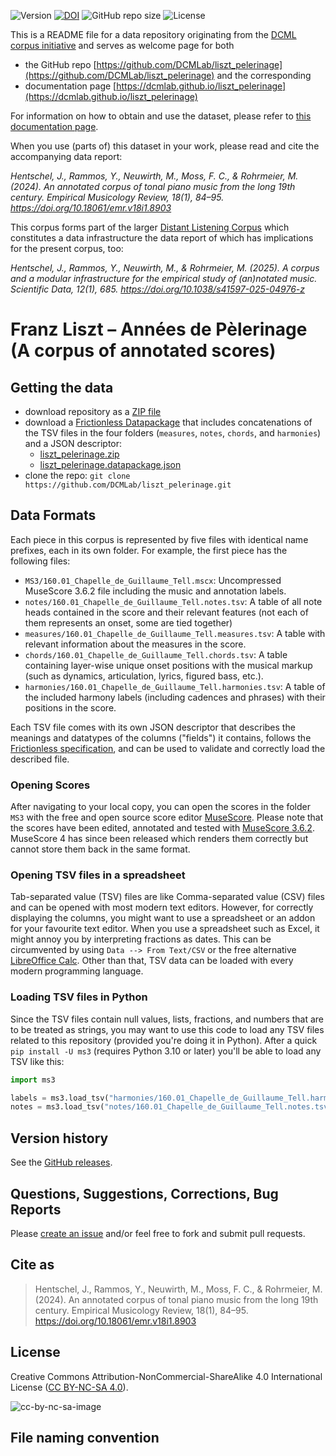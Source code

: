 ![Version](https://img.shields.io/github/v/release/DCMLab/liszt_pelerinage?display_name=tag)
[![DOI](https://zenodo.org/badge/379678214.svg)](https://doi.org/10.5281/zenodo.7473580)
![GitHub repo size](https://img.shields.io/github/repo-size/DCMLab/liszt_pelerinage)
![License](https://img.shields.io/badge/license-CC%20BY--NC--SA%204.0-9cf)


This is a README file for a data repository originating from the [DCML corpus initiative](https://github.com/DCMLab/dcml_corpora)
and serves as welcome page for both 

* the GitHub repo [https://github.com/DCMLab/liszt_pelerinage](https://github.com/DCMLab/liszt_pelerinage) and the corresponding
* documentation page [https://dcmlab.github.io/liszt_pelerinage](https://dcmlab.github.io/liszt_pelerinage)

For information on how to obtain and use the dataset, please refer to [this documentation page](https://dcmlab.github.io/liszt_pelerinage/introduction).

When you use (parts of) this dataset in your work, please read and cite the accompanying data report:

_Hentschel, J., Rammos, Y., Neuwirth, M., Moss, F. C., & Rohrmeier, M. (2024). An annotated corpus of tonal piano music 
from the long 19th century. Empirical Musicology Review, 18(1), 84–95. https://doi.org/10.18061/emr.v18i1.8903_

This corpus forms part of the larger [Distant Listening Corpus](https://github.com/DCMLab/distant_listening_corpus)
which constitutes a data infrastructure the data report of which has implications for the present corpus, too:

_Hentschel, J., Rammos, Y., Neuwirth, M., & Rohrmeier, M. (2025). A corpus and a modular infrastructure for the 
empirical study of (an)notated music. Scientific Data, 12(1), 685. https://doi.org/10.1038/s41597-025-04976-z_

# Franz Liszt – Années de Pèlerinage (A corpus of annotated scores)


## Getting the data

* download repository as a [ZIP file](https://github.com/DCMLab/liszt_pelerinage/archive/main.zip)
* download a [Frictionless Datapackage](https://specs.frictionlessdata.io/data-package/) that includes concatenations
  of the TSV files in the four folders (`measures`, `notes`, `chords`, and `harmonies`) and a JSON descriptor:
  * [liszt_pelerinage.zip](https://github.com/DCMLab/liszt_pelerinage/releases/latest/download/liszt_pelerinage.zip)
  * [liszt_pelerinage.datapackage.json](https://github.com/DCMLab/liszt_pelerinage/releases/latest/download/liszt_pelerinage.datapackage.json)
* clone the repo: `git clone https://github.com/DCMLab/liszt_pelerinage.git` 


## Data Formats

Each piece in this corpus is represented by five files with identical name prefixes, each in its own folder. 
For example, the first piece has the following files:

* `MS3/160.01_Chapelle_de_Guillaume_Tell.mscx`: Uncompressed MuseScore 3.6.2 file including the music and annotation labels.
* `notes/160.01_Chapelle_de_Guillaume_Tell.notes.tsv`: A table of all note heads contained in the score and their relevant features (not each of them represents an onset, some are tied together)
* `measures/160.01_Chapelle_de_Guillaume_Tell.measures.tsv`: A table with relevant information about the measures in the score.
* `chords/160.01_Chapelle_de_Guillaume_Tell.chords.tsv`: A table containing layer-wise unique onset positions with the musical markup (such as dynamics, articulation, lyrics, figured bass, etc.).
* `harmonies/160.01_Chapelle_de_Guillaume_Tell.harmonies.tsv`: A table of the included harmony labels (including cadences and phrases) with their positions in the score.

Each TSV file comes with its own JSON descriptor that describes the meanings and datatypes of the columns ("fields") it contains,
follows the [Frictionless specification](https://specs.frictionlessdata.io/tabular-data-resource/),
and can be used to validate and correctly load the described file. 

### Opening Scores

After navigating to your local copy, you can open the scores in the folder `MS3` with the free and open source score
editor [MuseScore](https://musescore.org). Please note that the scores have been edited, annotated and tested with
[MuseScore 3.6.2](https://github.com/musescore/MuseScore/releases/tag/v3.6.2). 
MuseScore 4 has since been released which renders them correctly but cannot store them back in the same format.

### Opening TSV files in a spreadsheet

Tab-separated value (TSV) files are like Comma-separated value (CSV) files and can be opened with most modern text
editors. However, for correctly displaying the columns, you might want to use a spreadsheet or an addon for your
favourite text editor. When you use a spreadsheet such as Excel, it might annoy you by interpreting fractions as
dates. This can be circumvented by using `Data --> From Text/CSV` or the free alternative
[LibreOffice Calc](https://www.libreoffice.org/download/download/). Other than that, TSV data can be loaded with
every modern programming language.

### Loading TSV files in Python

Since the TSV files contain null values, lists, fractions, and numbers that are to be treated as strings, you may want
to use this code to load any TSV files related to this repository (provided you're doing it in Python). After a quick
`pip install -U ms3` (requires Python 3.10 or later) you'll be able to load any TSV like this:

```python
import ms3

labels = ms3.load_tsv("harmonies/160.01_Chapelle_de_Guillaume_Tell.harmonies.tsv")
notes = ms3.load_tsv("notes/160.01_Chapelle_de_Guillaume_Tell.notes.tsv")
```


## Version history

See the [GitHub releases](https://github.com/DCMLab/liszt_pelerinage/releases).

## Questions, Suggestions, Corrections, Bug Reports

Please [create an issue](https://github.com/DCMLab/liszt_pelerinage/issues) and/or feel free to fork and submit pull requests.

## Cite as

> Hentschel, J., Rammos, Y., Neuwirth, M., Moss, F. C., & Rohrmeier, M. (2024). An annotated corpus of tonal piano music from the long 19th century. Empirical Musicology Review, 18(1), 84–95. https://doi.org/10.18061/emr.v18i1.8903

## License

Creative Commons Attribution-NonCommercial-ShareAlike 4.0 International License ([CC BY-NC-SA 4.0](https://creativecommons.org/licenses/by-nc-sa/4.0/)).

![cc-by-nc-sa-image](https://licensebuttons.net/l/by-nc-sa/4.0/88x31.png)

## File naming convention